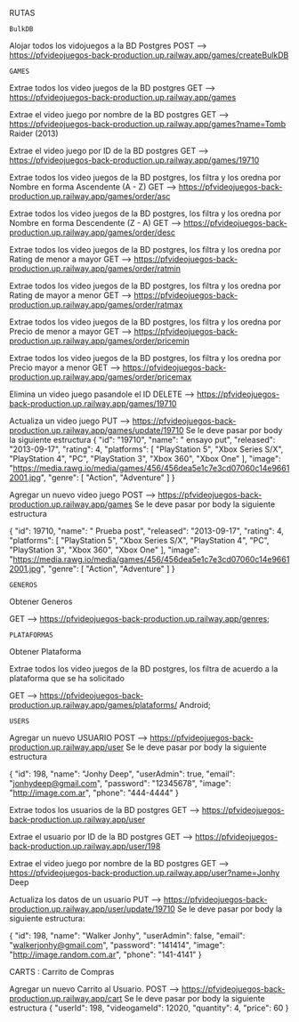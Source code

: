 RUTAS

    BulkDB

Alojar todos los vidojuegos a la BD Postgres
POST --> https://pfvideojuegos-back-production.up.railway.app/games/createBulkDB


    GAMES
Extrae todos los video juegos de la BD postgres
GET -->  https://pfvideojuegos-back-production.up.railway.app/games


Extrae el video juego por nombre de la BD postgres
GET --> https://pfvideojuegos-back-production.up.railway.app/games?name=Tomb Raider (2013)


Extrae el video juego por ID de la BD postgres
GET --> https://pfvideojuegos-back-production.up.railway.app/games/19710

Extrae todos los video juegos de la BD postgres, los filtra y los oredna por Nombre en forma Ascendente (A - Z)
GET --> https://pfvideojuegos-back-production.up.railway.app/games/order/asc

Extrae todos los video juegos de la BD postgres, los filtra y los oredna por Nombre en forma Descendente (Z - A)
GET --> https://pfvideojuegos-back-production.up.railway.app/games/order/desc

Extrae todos los video juegos de la BD postgres, los filtra y los oredna por Rating de menor a mayor
GET --> https://pfvideojuegos-back-production.up.railway.app/games/order/ratmin

Extrae todos los video juegos de la BD postgres, los filtra y los oredna por Rating de mayor a menor
GET --> https://pfvideojuegos-back-production.up.railway.app/games/order/ratmax

Extrae todos los video juegos de la BD postgres, los filtra y los oredna por Precio de menor a mayor
GET --> https://pfvideojuegos-back-production.up.railway.app/games/order/pricemin

Extrae todos los video juegos de la BD postgres, los filtra y los oredna por Precio mayor a menor
GET --> https://pfvideojuegos-back-production.up.railway.app/games/order/pricemax


Elimina un video juego pasandole el ID
DELETE --> https://pfvideojuegos-back-production.up.railway.app/games/19710


Actualiza un video juego
PUT --> https://pfvideojuegos-back-production.up.railway.app/games/update/19710
Se le deve pasar por body la siguiente estructura
{
        "id": "19710",
        "name": " ensayo put",
        "released": "2013-09-17",
        "rating": 4,
        "platforms": [
            "PlayStation 5",
            "Xbox Series S/X",
            "PlayStation 4",
            "PC",
            "PlayStation 3",
            "Xbox 360",
            "Xbox One"
        ],
        "image": "https://media.rawg.io/media/games/456/456dea5e1c7e3cd07060c14e96612001.jpg",
        "genre": [
            "Action",
            "Adventure"
        ]
    }


Agregar un nuevo video juego
POST --> https://pfvideojuegos-back-production.up.railway.app/games
Se le deve pasar por body la siguiente estructura

{
    "id": 19710,
        "name": " Prueba post",
        "released": "2013-09-17",
        "rating": 4,
        "platforms": [
            "PlayStation 5",
            "Xbox Series S/X",
            "PlayStation 4",
            "PC",
            "PlayStation 3",
            "Xbox 360",
            "Xbox One"
        ],
        "image": "https://media.rawg.io/media/games/456/456dea5e1c7e3cd07060c14e96612001.jpg",
        "genre": [
            "Action",
            "Adventure"
        ]
    }




    GENEROS


Obtener Generos

GET --> https://pfvideojuegos-back-production.up.railway.app/genres;





    PLATAFORMAS


Obtener Plataforma

Extrae todos los video juegos de la BD postgres, los filtra de acuerdo a la plataforma que se ha solicitado

GET --> https://pfvideojuegos-back-production.up.railway.app/games/plataforms/ Android;



    USERS

Agregar un nuevo USUARIO
POST --> https://pfvideojuegos-back-production.up.railway.app/user
Se le deve pasar por body la siguiente estructura

{
	"id": 198,
	"name": "Jonhy Deep",
	"userAdmin": true,
	"email": "jonhydeep@gmail.com",
	"password": "12345678",
	"image": "http://image.com.ar",
	"phone": "444-4444"
}    

Extrae todos los usuarios de la BD postgres
GET -->  https://pfvideojuegos-back-production.up.railway.app/user

Extrae el usuario por ID de la BD postgres
GET --> https://pfvideojuegos-back-production.up.railway.app/user/198

Extrae el video juego por nombre de la BD postgres
GET --> https://pfvideojuegos-back-production.up.railway.app/user?name=Jonhy Deep

Actualiza los datos de un usuario
PUT --> https://pfvideojuegos-back-production.up.railway.app/user/update/19710
Se le deve pasar por body la siguiente estructura:

{
    "id": 198,
	"name": "Walker Jonhy",
	"userAdmin": false,
	"email": "walkerjonhy@gmail.com",
	"password": "141414",
	"image": "http://image.random.com.ar",
	"phone": "141-4141"
}


CARTS : Carrito de Compras

Agregar un nuevo Carrito al Usuario.
POST --> https://pfvideojuegos-back-production.up.railway.app/cart
Se le deve pasar por body la siguiente estructura
{
	"userId": 198,
	"videogameId": 12020,
	"quantity": 4,
	"price": 60
}

